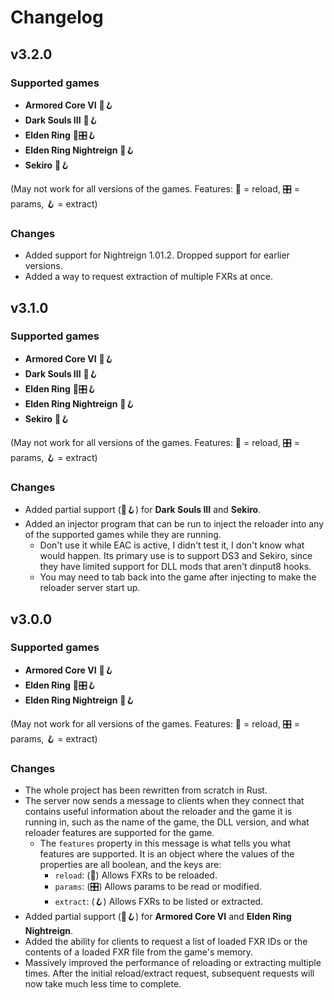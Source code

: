 # Changelog

## v3.2.0
### Supported games
- **Armored Core VI** 🔄️🪝
- **Dark Souls III** 🔄️🪝
- **Elden Ring** 🔄️🎛️🪝
- **Elden Ring Nightreign** 🔄️🪝
- **Sekiro** 🔄️🪝

(May not work for all versions of the games. Features: 🔄️ = reload, 🎛️ = params, 🪝 = extract)

### Changes
- Added support for Nightreign 1.01.2. Dropped support for earlier versions.
- Added a way to request extraction of multiple FXRs at once.

## v3.1.0
### Supported games
- **Armored Core VI** 🔄️🪝
- **Dark Souls III** 🔄️🪝
- **Elden Ring** 🔄️🎛️🪝
- **Elden Ring Nightreign** 🔄️🪝
- **Sekiro** 🔄️🪝

(May not work for all versions of the games. Features: 🔄️ = reload, 🎛️ = params, 🪝 = extract)

### Changes
- Added partial support (🔄️🪝) for **Dark Souls III** and **Sekiro**.
- Added an injector program that can be run to inject the reloader into any of the supported games while they are running.
  - Don't use it while EAC is active, I didn't test it, I don't know what would happen. Its primary use is to support DS3 and Sekiro, since they have limited support for DLL mods that aren't dinput8 hooks.
  - You may need to tab back into the game after injecting to make the reloader server start up.

## v3.0.0
### Supported games
- **Armored Core VI** 🔄️🪝
- **Elden Ring** 🔄️🎛️🪝
- **Elden Ring Nightreign** 🔄️🪝

(May not work for all versions of the games. Features: 🔄️ = reload, 🎛️ = params, 🪝 = extract)

### Changes
- The whole project has been rewritten from scratch in Rust.
- The server now sends a message to clients when they connect that contains useful information about the reloader and the game it is running in, such as the name of the game, the DLL version, and what reloader features are supported for the game.
  - The `features` property in this message is what tells you what features are supported. It is an object where the values of the properties are all boolean, and the keys are:
    - `reload`: (🔄️) Allows FXRs to be reloaded.
    - `params`: (🎛️) Allows params to be read or modified.
    - `extract`: (🪝) Allows FXRs to be listed or extracted.
- Added partial support (🔄️🪝) for **Armored Core VI** and **Elden Ring Nightreign**.
- Added the ability for clients to request a list of loaded FXR IDs or the contents of a loaded FXR file from the game's memory.
- Massively improved the performance of reloading or extracting multiple times. After the initial reload/extract request, subsequent requests will now take much less time to complete.
